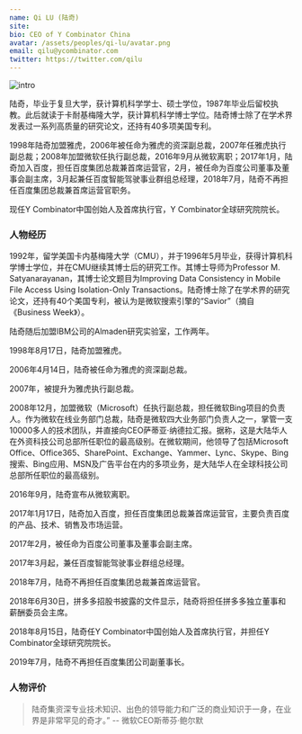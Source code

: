```yaml
---
name: Qi LU (陆奇)
site: 
bio: CEO of Y Combinator China
avatar: /assets/peoples/qi-lu/avatar.png
email: qilu@ycombinator.com
twitter: https://twitter.com/qilu
---
```


![intro](/assets/peoples/qi-lu/intro.jpg)

陆奇，毕业于复旦大学，获计算机科学学士、硕士学位，1987年毕业后留校执教。此后就读于卡耐基梅隆大学，获计算机科学博士学位。陆奇博士除了在学术界发表过一系列高质量的研究论文，还持有40多项美国专利。

1998年陆奇加盟雅虎，2006年被任命为雅虎的资深副总裁，2007年任雅虎执行副总裁；2008年加盟微软任执行副总裁，2016年9月从微软离职；2017年1月，陆奇加入百度，担任百度集团总裁兼首席运营官，2月，被任命为百度公司董事及董事会副主席，3月起兼任百度智能驾驶事业群组总经理，2018年7月，陆奇不再担任百度集团总裁兼首席运营官职务。

现任Y Combinator中国创始人及首席执行官，Y Combinator全球研究院院长。

### 人物经历

1992年，留学美国卡内基梅隆大学（CMU），并于1996年5月毕业，获得计算机科学博士学位，并在CMU继续其博士后的研究工作。其博士导师为Professor M. Satyanarayanan，其博士论文题目为Improving Data Consistency in Mobile File Access Using Isolation-Only Transactions。陆奇博士除了在学术界的研究论文，还持有40个美国专利，被认为是微软搜索引擎的“Savior”（摘自《Business Week》）。

陆奇随后加盟IBM公司的Almaden研究实验室，工作两年。

1998年8月17日，陆奇加盟雅虎。

2006年4月14日，陆奇被任命为雅虎的资深副总裁。

2007年，被提升为雅虎执行副总裁。

2008年12月，加盟微软（Microsoft）任执行副总裁，担任微软Bing项目的负责人。作为微软在线业务部门总裁，陆奇是微软四大业务部门负责人之一，掌管一支10000多人的技术团队，并直接向CEO萨蒂亚·纳德拉汇报。据称，这是大陆华人在外资科技公司总部所任职位的最高级别。在微软期间，他领导了包括Microsoft Office、Office365、SharePoint、Exchange、Yammer、Lync、Skype、Bing搜索、Bing应用、MSN及广告平台在内的多项业务，是大陆华人在全球科技公司总部所任职位的最高级别。

2016年9月，陆奇宣布从微软离职。

2017年1月17日，陆奇加入百度，担任百度集团总裁兼首席运营官，主要负责百度的产品、技术、销售及市场运营。

2017年2月，被任命为百度公司董事及董事会副主席。

2017年3月起，兼任百度智能驾驶事业群组总经理。

2018年7月，陆奇不再担任百度集团总裁兼首席运营官。

2018年6月30日，拼多多招股书披露的文件显示，陆奇将担任拼多多独立董事和薪酬委员会主席。

2018年8月15日，陆奇任Y Combinator中国创始人及首席执行官，并担任Y Combinator全球研究院院长。

2019年7月，陆奇不再担任百度集团公司副董事长。

### 人物评价

> 陆奇集资深专业技术知识、出色的领导能力和广泛的商业知识于一身，在业界是非常罕见的奇才。”
> -- 微软CEO斯蒂芬·鲍尔默
